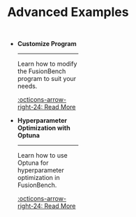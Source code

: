 # Advanced Examples

<div class="grid cards" markdown style="display: grid; grid-template-columns: repeat(3, 1fr); gap: 0.5rem;">

- **Customize Program**

    ---

    Learn how to modify the FusionBench program to suit your needs.

    [:octicons-arrow-right-24: Read More](customize_program.md)

- **Hyperparameter Optimization with Optuna**

    ---

    Learn how to use Optuna for hyperparameter optimization in FusionBench.

    [:octicons-arrow-right-24: Read More](hyperparameter_optimization_with_optuna.md)

</div>